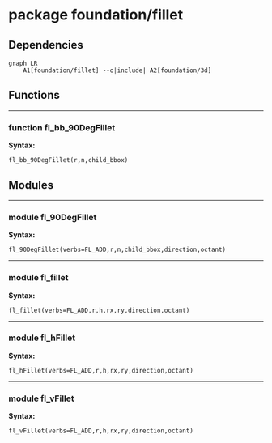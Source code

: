 # package foundation/fillet

## Dependencies

```mermaid
graph LR
    A1[foundation/fillet] --o|include| A2[foundation/3d]
```

## Functions

---

### function fl_bb_90DegFillet

__Syntax:__

```text
fl_bb_90DegFillet(r,n,child_bbox)
```

## Modules

---

### module fl_90DegFillet

__Syntax:__

    fl_90DegFillet(verbs=FL_ADD,r,n,child_bbox,direction,octant)

---

### module fl_fillet

__Syntax:__

    fl_fillet(verbs=FL_ADD,r,h,rx,ry,direction,octant)

---

### module fl_hFillet

__Syntax:__

    fl_hFillet(verbs=FL_ADD,r,h,rx,ry,direction,octant)

---

### module fl_vFillet

__Syntax:__

    fl_vFillet(verbs=FL_ADD,r,h,rx,ry,direction,octant)

